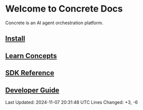 # Welcome to Concrete Docs

Concrete is an AI agent orchestration platform.

## [Install](installation.md)

## [Learn Concepts](learn/concepts/index.md)  

## [SDK Reference](sdk-reference/index.md)

## [Developer Guide](developer-guide/index.md)


Last Updated: 2024-11-07 20:31:48 UTC
Lines Changed: +3, -6
